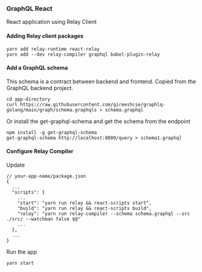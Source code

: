 ### GraphQL React

React application using Relay Client

#### Adding Relay client packages

```
yarn add relay-runtime react-relay
yarn add --dev relay-compiler graphql babel-plugin-relay
```

#### Add a GraphQL schema 

This schema is a contract between backend and frontend.
Copied from the GraphQL backend project.

```
cd app-directory
curl https://raw.githubusercontent.com/gireeshcse/graphlq-golang/main/graph/schema.graphqls > schema.graphql

```

Or install the get-graphql-schema and get the schema from the endpoint

```
npm install -g get-graphql-schema
get-graphql-schema http://localhost:8080/query > schema1.graphql
```

#### Configure Relay Compiler

Update 
```
// your-app-name/package.json
{
  ...
  "scripts": {
    ...
    "start": "yarn run relay && react-scripts start",
    "build": "yarn run relay && react-scripts build",
    "relay": "yarn run relay-compiler --schema schema.graphql --src ./src/ --watchman false $@"
    ...
  },
  ...
}
```

Run the app

```
yarn start
```